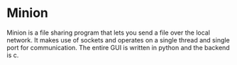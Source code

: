 # Minion
Minion is a file sharing program that lets you send a file over the local network. It makes use of sockets and operates on a single thread and single port for communication. The entire GUI is written in python and the backend is c. 
